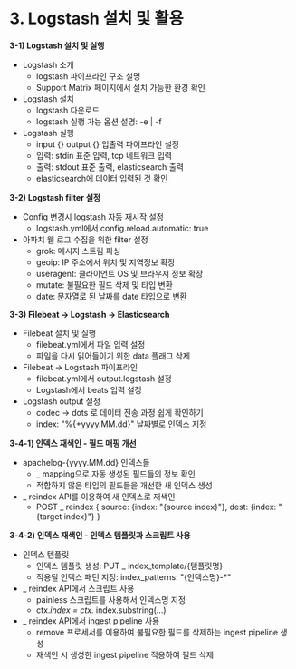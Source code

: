 # 3. Logstash 설치 및 활용

  
**3-1) Logstash 설치 및 실행**
- Logstash 소개
    - logstash 파이프라인 구조 설명
    - Support Matrix 페이지에서 설치 가능한 환경 확인
- Logstash 설치
    - logstash 다운로드
    - logstash 실행 가능 옵션 설명: -e | -f
- Logstash 실행
    - input {} output {} 입출력 파이프라인 설정
    - 입력: stdin 표준 입력, tcp 네트워크 입력
    - 출력: stdout 표준 출력, elasticsearch 출력
    - elasticsearch에 데이터 입력된 것 확인
    
    
**3-2) Logstash filter 설정**
- Config 변경시 logstash 자동 재시작 설정
    - logstash.yml에서 config.reload.automatic: true
- 아파치 웹 로그 수집을 위한 filter 설정
    - grok: 메시지 스트림 파싱
    - geoip: IP 주소에서 위치 및 지역정보 확장
    - useragent: 클라이언트 OS 및 브라우저 정보 확장
    - mutate: 불필요한 필드 삭제 및 타입 변환
    - date: 문자열로 된 날짜를 date 타입으로 변환


**3-3) Filebeat -> Logstash -> Elasticsearch**
- Filebeat 설치 및 실행
    - filebeat.yml에서 파일 입력 설정
    - 파일을 다시 읽어들이기 위한 data 플래그 삭제
- Filebeat -> Logstash 파이프라인
    - filebeat.yml에서 output.logstash 설정
    - Logstash에서 beats 입력 설정
- Logstash output 설정
    - codec -> dots 로 데이터 전송 과정 쉽게 확인하기
    - index: "%{+yyyy.MM.dd}" 날짜별로 인덱스 지정


**3-4-1) 인덱스 재색인 - 필드 매핑 개선**
- apachelog-{yyyy.MM.dd} 인덱스들
    - _ mapping으로 자동 생성된 필드들의 정보 확인
    - 적합하지 않은 타입의 필드들을 개선한 새 인덱스 생성
- _ reindex API를 이용하여 새 인덱스로 재색인
    - POST _ reindex {
          source: {index: "{source index}"},
          dest: {index: "{target index}"}
      }
      
      
**3-4-2) 인덱스 재색인 - 인덱스 템플릿과 스크립트 사용**
- 인덱스 템플릿
    - 인덱스 템플릿 생성: PUT _ index_template/{템플릿명}
    - 적용될 인덱스 패턴 지정: index_patterns: "{인덱스명}-*"
- _ reindex API에서 스크립트 사용
    - painless 스크립트를 사용해서 인덱스명 지정
    - ctx._index = ctx._ index.substring(...)
- _ reindex API에서 ingest pipeline 사용
    - remove 프로세서를 이용하여 불필요한 필드를 삭제하는 ingest pipeline 생성
    - 재색인 시 생성한 ingest pipeline 적용하여 필드 삭제
